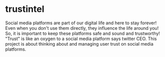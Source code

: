 # trustintel
Social media platforms are part of our digital life and here to stay forever! Even when you don't use them directly, they influence the life around you! So, it is important to keep these platforms safe and sound and trustworthy! "Trust" is like an oxygen to a social media platform says twitter CEO. This project is about thinking about and managing user trust on social media platforms.
